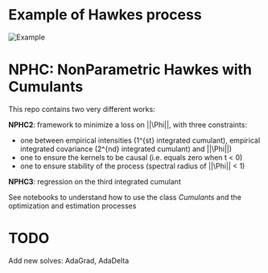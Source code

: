 # Example of Hawkes process

![Example](http://i.imgur.com/3DgbwH1.png?2)

# NPHC: NonParametric Hawkes with Cumulants

This repo contains two very different works:

**NPHC2**: framework to minimize a loss on ||\Phi||, with three constraints:
- one between empirical intensities (1^{st} integrated cumulant), empirical integrated covariance (2^{nd} integrated cumulant) and ||\Phi||)
- one to ensure the kernels to be causal (i.e. equals zero when t < 0)
- one to ensure stability of the process (spectral radius of ||\Phi|| < 1)

**NPHC3**: regression on the third integrated cumulant

See notebooks to understand how to use the class *Cumulants* and the optimization and estimation processes

# TODO

Add new solves: AdaGrad, AdaDelta
